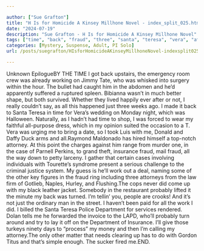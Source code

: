 ```yaml
---

author: ["Sue Grafton"]
title: "H Is for Homicide A Kinsey Millhone Novel - index_split_025.html"
date: "2024-07-19"
description: "Sue Grafton - H Is for Homicide A Kinsey Millhone Novel"
tags: ["time", "back", "fraud", "three", "santa", "teresa", "vera", "attorney", "case", "insurance", "work", "probably", "department", "unknown", "epilogueby", "got", "upstairs", "emergency", "room", "crew", "already", "working", "jimmy", "tate", "whisked"]
categories: [Mystery, Suspense, Adult, PI Solo]
url: /posts/suegrafton/HIsforHomicideAKinseyMillhoneNovel-indexsplit025html

---
```



Unknown
EpilogueBY THE TIME I got back upstairs, the emergency room crew was already working on Jimmy Tate, who was whisked into surgery within the hour. The bullet had caught him in the abdomen and he’d apparently suffered a ruptured spleen. Bibianna wasn’t in much better shape, but both survived. Whether they lived happily ever after or not, I really couldn’t say, as all this happened just three weeks ago. I made it back to Santa Teresa in time for Vera’s wedding on Monday night, which was Halloween. Naturally, as I hadn’t had time to shop, I was forced to wear my faithful all-purpose dress, which in my opinion suited the occasion to a T. Vera was urging me to bring a date, so I took Luis with me, Donald and Daffy Duck arms and all.Raymond Maldonado has hired himself a top-notch attorney. At this point the charges against him range from murder one, in the case of Parnell Perkins, to grand theft, insurance fraud, mail fraud, all the way down to petty larceny. I gather that certain cases involving individuals with Tourette’s syndrome present a serious challenge to the criminal justice system. My guess is he’ll work out a deal, naming some of the other key figures in the fraud ring including three attorneys from the law firm of Gotlieb, Naples, Hurley, and Flushing.The cops never did come up with my black leather jacket. Somebody in the restaurant probably lifted it the minute my back was turned. I’m tellin’ you, people are crooks! And it’s not just the ordinary man in the street. I haven’t been paid for all the work I did. I billed the Santa Teresa Police Department for services rendered. Dolan tells me he forwarded the invoice to the LAPD, who’ll probably turn around and try to lay it off on the Department of Insurance. I’ll give those turkeys ninety days to “process” my money and then I’m calling my attorney.The only other matter that needs clearing up has to do with Gordon Titus and that’s simple enough. The sucker fired me.END.
